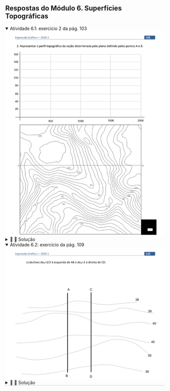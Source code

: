 <link rel="stylesheet" href="../../scripts/style.css">

<h2 id="inicio">Respostas do Módulo 6. Superfícies Topográficas</h2> 
  <details open><summary>Atividade 6.1: exercício 2 da pág. 103</summary>
  <img src="../../aplicacoes/Cotadas_2020_0103.png" />
  <div class="combo"><details class="sub"><summary>&#x1f4cf; &#x1f4d0; Solução</summary>
	  <p>Para obtermos o perfil topográfico devemos encontrar os pontos comuns da superfície natural do terreno com o plano de corte vertical. Siga o procedimento como no exercício anterior.</p>
	  <img src="103_01.png" />
	  <figcaption></figcaption>
	  </details>
	</div></details>
	
  <details open style="border-bottom: 1px solid #a2dec0;"><summary>Atividade 6.2: exercício da pág. 109</summary>
  <img src="../../aplicacoes/Cotadas_2020_0110.png" />
  <div class="combo"><details class="sub"><summary>&#x1f4cf; &#x1f4d0; Solução</summary>
	  <p>Repetir os passos do exercício anterior. Observe que a única diferença é o intervalo de 30&deg;.</p>
	  <img src="109_01_00.png"/>
	  <figcaption></figcaption>
	  </details></div></details>


